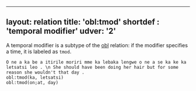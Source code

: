 
---
layout: relation
title:  'obl:tmod'
shortdef : 'temporal modifier'
udver: '2'
---

A temporal modifier is a subtype of the [obl]() relation: if the modifier specifies a time, it is labeled as `tmod`.

~~~ sdparse
O ne a ka be a itirile moriri mme ka lebaka lengwe o ne a se ka ke ka letsatsi leo . \n She should have been doing her hair but for some reason she wouldn't that day .
obl:tmod(ka, letsatsi)
obl:tmod(on;at, day)
~~~

<!-- Interlanguage links updated So 10. května 2025, 18:16:04 CEST -->
